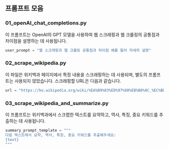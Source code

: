## 프롬프트 모음

### 01_openAI_chat_completions.py

이 프롬프트는 OpenAI의 GPT 모델을 사용하여 웹 스크래핑과 웹 크롤링의 공통점과 차이점을 설명하는 데 사용됩니다.

```python
user_prompt = "웹 스크래핑과 웹 크롤링 공통점과 차이점 예를 들어 자세히 설명"
```

### 02_scrape_wikipedia.py

이 파일은 위키백과 페이지에서 특정 내용을 스크래핑하는 데 사용되며, 별도의 프롬프트는 사용되지 않았습니다. 스크래핑할 URL은 다음과 같습니다.

```python
url = "https://ko.wikipedia.org/wiki/%EA%B9%83%ED%97%88%EB%B8%8C_%EC%BD%94%ED%8C%8C%EC%9D%BC%EB%9F%BF"
```

### 03_scrape_wikipedia_and_summarize.py

이 프롬프트는 위키백과에서 스크랩한 텍스트를 요약하고, 역사, 특징, 중요 키워드를 추출하는 데 사용됩니다.

```python
summary_prompt_template = """
다음 텍스트에서 요약, 역사, 특징, 중요 키워드를 추출해주세요:
{text}
"""
```

